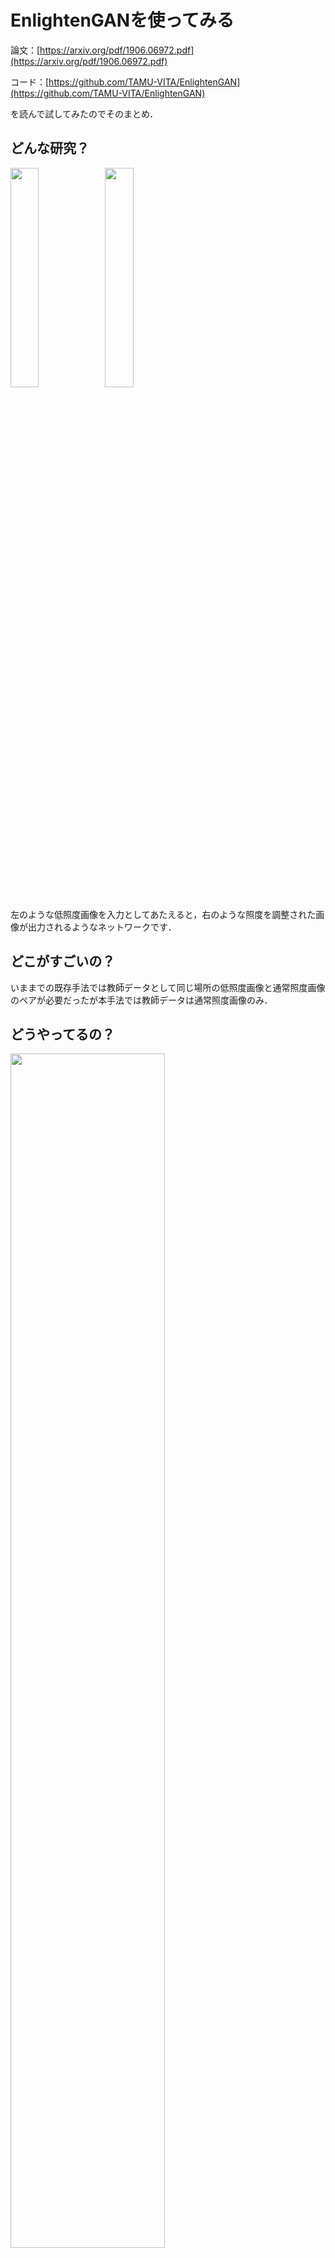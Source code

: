 # EnlightenGANを使ってみる
論文：[https://arxiv.org/pdf/1906.06972.pdf](https://arxiv.org/pdf/1906.06972.pdf)

コード：[https://github.com/TAMU-VITA/EnlightenGAN](https://github.com/TAMU-VITA/EnlightenGAN)

を読んで試してみたのでそのまとめ．

## どんな研究？
<img src=5_real_A.png width=30%><img src=5_fake_B.png width=30%>

左のような低照度画像を入力としてあたえると，右のような照度を調整された画像が出力されるようなネットワークです．
## どこがすごいの？
いままでの既存手法では教師データとして同じ場所の低照度画像と通常照度画像のペアが必要だったが本手法では教師データは通常照度画像のみ．
## どうやってるの？

<img src ="https://github.com/TAMU-VITA/EnlightenGAN/blob/master/assets/arch.png?raw=true" width=70%>

図：ネットワークのアーキテクチャ，著者のgitより

- GAN(LSGAN,PatchGAN)を使用している.
  - U-netを元にしたGeneraterを採用することで暗い部分に注目し画像の再構成を行う．
  - 画像全体の判別を行うGlobalDiscriminatorとランダムに取り出されたパッチ(１画像につき５パッチ)の判別を行うLocalDiscriminatorを組み合わせる．
  - attention mapとLocalDiscriminatorが存在することで画像の一部分の色が歪んでいたり周りとくらべて不自然に明るいということがなくなる． 
  
（損失関数の話とか結構大事ぽいので，ここらへんはまた加筆します．．）
## 環境構築

1. [DockerでKerasを使ったディープラーニングの環境を構築する](https://github.com/FirstSS-Sub/Docker-Mnist)を実施してください。

2. 適当にディレクトリを作成し,そこに移動してください．
```
mkdir engan
cd engan
```
3. コードをクローンしましょう．
```
git clone https://github.com/TAMU-VITA/EnlightenGAN.git
```
4. 必要なディレクトリの作成し，必要な学習済みの重みファイル，入力ファイルなどを入れてください．([著者のgit](https://github.com/TAMU-VITA/EnlightenGAN)にアクセスするとDLするためのリンクがあります)
```
tree -d
```
を実行したときに
```
.
├── EnlightenGAN
│   ├── ablation [error opening dir]
│   ├── assets
│   ├── checkpoints [error opening dir]
│   ├── configs
│   ├── data
│   │   └── __pycache__ [error opening dir]
│   ├── datasets
│   │   └── bibtex
│   ├── imgs
│   ├── lib
│   │   ├── nn
│   │   │   ├── __pycache__ [error opening dir]
│   │   │   ├── modules
│   │   │   │   ├── __pycache__ [error opening dir]
│   │   │   │   └── tests
│   │   │   └── parallel
│   │   │       └── __pycache__ [error opening dir]
│   │   └── utils
│   │       └── data
│   ├── model
│   ├── models
│   │   └── __pycache__ [error opening dir]
│   ├── options
│   │   └── __pycache__ [error opening dir]
│   ├── scripts
│   ├── seg
│   └── util
│       └── __pycache__ [error opening dir]
├── final_dataset
│   ├── trainA
│   └── trainB
└── test_dataset
    ├── testA
    │   ├── data
    │   │   ├── DICM
    │   │   ├── LIME
    │   │   ├── MEF
    │   │   ├── NPE
    │   │   ├── VV
    │   │   ├── data 11
    │   │   │   └── NPE-ex1
    │   │   ├── data 12
    │   │   │   └── NPE-ex2
    │   │   └── data 13
    │   │       └── NPE-ex3
    │   └── image
    └── testB
```
という構造になっていれば問題ないはずです．

5. Dockerイメージを引っ張ってきて，起動します．
```
sudo docker login
sudo docker pull yaegasikk/olab-engan:latest
sudo docker run --gpus all  --shm-size=4gb -v $(pwd):/user/local -d -p 10000:22 yaegasikk/olab-engan:latest
```
ここでは使用するポート番号を適当に10000を使用していますが必要に応じて変更してください．*--shm-size*は/dev/shmに割り当てる容量を変更するオプションです．デフォルトでは64MBですが，PyTorchでは足りないようで指定しないとエラーが出ます．４GBあれば私の環境では動いたので４GBあればいいと思います．起動するときは必ず最初に作成したディレクト内で行ってください．

6. 起動したらコンテナの中にアクセスします．
```
ssh -X yaegasi@localhost -p 10000
```
このとき，パスワードは*screencast*です．また，rootでログインしてもいいですが，VScodeが使えません．

## 学習
論文のなかではバッチサイズを32にして200エポック学習するのにNvidia 1080Ti三枚使用して３時間かかったとあり，学習にはそれなりに時間がかかるようです．著者のgitによると３枚GPU用意するかバッチサイズを変更しろとのことなので学習するのにバッチサイズとGPUの枚数を変更する．
```
code ./EnlightenGAN/scripts/script.py
```
でVScodeを起動し,27行目を *--batchSize 32* から *--batchSize 16* に，37行目を *--gpu_ids 0,1,2* から *--gpu_ids 0* に変更する．(GPU二枚使用可能な場合は *--gpu_ids 0,1*とする．)

保存できたら`visdom.server`を起動する．
```
sudo nohup python -m visdom.server -port=8097
```
起動に成功したらfirefoxを起動する．
```
firefox localhost:8097 &
```
<img src=fire.png width=40%>

こんな画像がでてくるはず．やっと学習です．
```
cd cd /user/local/EnlightenGAN/
sudo python scripts/script.py --train
```
(このdockerイメージでは`python`でバージョンが3.5のPythonが動きます．`python3`で動かす環境でこのコードを動かす場合`script.py`の中を変更する必要があります．)

うまくいけばfirefoxが下のような状態になるはずです．

<img src=fire2.png width=40%>

```
RuntimeError: cuda runtime error (2) : out of memory at /pytorch/torch/lib/THC/generic/THCStorage.cu:58
```
みたいなエラーが出たらバッチサイズをさらに小さくしてください．

## 予測
低照度画像を*test_dataset/testA*の中に入れてください．上記の著者のサイト通りに入力ファイルを持ってきていればテスト用の画像がそこにいるはずです．

また，学習を行わない場合は著者のサイトから学習済みの重みファイルをDLして*checkpoints/enlightening*の中にいれてください．

```
cd /user/local/EnlightenGAN/
sudo python scripts/script.py --predict
```
で動くはずです．予測が終了したら
```
firefox ./ablation/enlightening/test_200/index.html &
```
を実行すれば

<img src=fire3.png width=40%>

ここから，結果の方をみることができます．

## 参考サイト

[yaegasikk/gui-docker](https://github.com/yaegasikk/gui-docker)
[Dockerイメージとコンテナの削除方法](https://qiita.com/tifa2chan/items/e9aa408244687a63a0ae)

## 備考
CVPR2020でEnlightenGANを上回る手法として，Zero-DCEという手法が提案されています．

論文：http://openaccess.thecvf.com/content_CVPR_2020/papers/Guo_Zero-Reference_Deep_Curve_Estimation_for_Low-Light_Image_Enhancement_CVPR_2020_paper.pdf

コード：https://github.com/Li-Chongyi/Zero-DCE

（2020年6月22日現在コード未公開）
